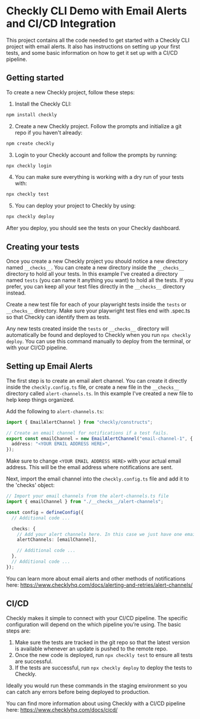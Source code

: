 # Checkly CLI Demo with Email Alerts and CI/CD Integration

This project contains all the code needed to get started with a Checkly CLI project with email alerts. It also has instructions on setting up your first tests, and some basic information on how to get it set up with a CI/CD pipeline. 

## Getting started

To create a new Checkly project, follow these steps:

1. Install the Checkly CLI:

```bash
npm install checkly
```

2. Create a new Checkly project. Follow the prompts and initialize a git repo if you haven't already:

```bash
npm create checkly
```

3. Login to your Checkly account and follow the prompts by running:

```bash
npx checkly login
```

4. You can make sure everything is working with a dry run of your tests with:

```bash
npx checkly test
```

5. You can deploy your project to Checkly by using:

```bash
npx checkly deploy
```
After you deploy, you should see the tests on your Checkly dashboard. 

## Creating your tests

Once you create a new Checkly project you should notice a new directory named `__checks__`. You can create a new directory inside the `__checks__` directory to hold all your tests. In this example I've created a directory named `tests` (you can name it anything you want) to hold all the tests. If you prefer, you can keep all your test files directly in the `__checks__` directory instead. 

Create a new test file for each of your playwright tests inside the `tests` or `__checks__` directory. Make sure your playwright test files end with .spec.ts so that Checkly can identify them as tests.

Any new tests created inside the `tests` or `__checks__` directory will automatically be found and deployed to Checkly when you run `npx checkly deploy`. You can use this command manually to deploy from the terminal, or with your CI/CD pipeline. 

## Setting up Email Alerts

The first step is to create an email alert channel. You can create it directly inside the `checkly.config.ts` file, or create a new file in the `__checks__` directory called `alert-channels.ts`. In this example I've created a new file to help keep things organized.

Add the following to `alert-channels.ts`:

```typescript
import { EmailAlertChannel } from "checkly/constructs";

// Create an email channel for notifications if a test fails.
export const emailChannel = new EmailAlertChannel("email-channel-1", {
  address: "<YOUR EMAIL ADDRESS HERE>",
});
```

Make sure to change `<YOUR EMAIL ADDRESS HERE>` with your actual email address. This will be the email address where notifications are sent. 

Next, import the email channel into the `checkly.config.ts` file and add it to the 'checks' object:

```typescript
// Import your email channels from the alert-channels.ts file
import { emailChannel } from "./__checks__/alert-channels";

const config = defineConfig({
  // Additional code ...

  checks: {
    // Add your alert channels here. In this case we just have one email alert channel. 
    alertChannels: [emailChannel],

    // Additional code ...
  },
  // Additional code ...
});
```

You can learn more about email alerts and other methods of notifications here: https://www.checklyhq.com/docs/alerting-and-retries/alert-channels/

## CI/CD 

Checkly makes it simple to connect with your CI/CD pipeline. The specific configuration will depend on the which pipeline you’re using. The basic steps are: 

1. Make sure the tests are tracked in the git repo so that the latest version is available whenever an update is pushed to the remote repo. 
2. Once the new code is deployed, run `npx checkly test` to ensure all tests are successful. 
3. If the tests are successful, run `npx checkly deploy` to deploy the tests to Checkly. 

Ideally you would run these commands in the staging environment so you can catch any errors before being deployed to production. 

You can find more information about using Checkly with a CI/CD pipeline here: https://www.checklyhq.com/docs/cicd/